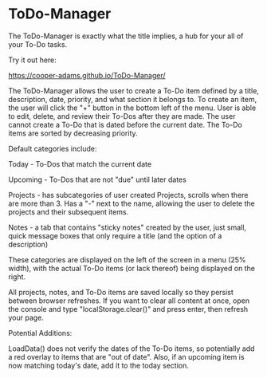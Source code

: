 # ToDo-Manager

The ToDo-Manager is exactly what the title implies, a hub for your all of your To-Do tasks. 

Try it out here:

https://cooper-adams.github.io/ToDo-Manager/

The ToDo-Manager allows the user to create a To-Do item defined by a title, description, date, priority, and what section it belongs to. To create an item, the user will click the "+" button in the bottom left of the menu. User is able to edit, delete, and review their To-Dos after they are made. The user cannot create a To-Do that is dated before the current date. The To-Do items are sorted by decreasing priority.
    
Default categories include:

Today - To-Dos that match the current date

Upcoming - To-Dos that are not "due" until later dates

Projects - has subcategories of user created Projects, scrolls when there are more than 3. Has a "-" next to the name, allowing the user to delete the projects and their subsequent items.

Notes - a tab that contains "sticky notes" created by the user, just small, quick message boxes that only require a title (and the option of a description)

These categories are displayed on the left of the screen in a menu (25% width), with the actual To-Do items (or lack thereof) being displayed on the right.

All projects, notes, and To-Do items are saved locally so they persist between browser refreshes. If you want to clear all content at once, open the console and type "localStorage.clear()" and press enter, then refresh your page.

Potential Additions:

LoadData() does not verify the dates of the To-Do items, so potentially add a red overlay to items that are "out of date". Also, if an upcoming item is now matching today's date, add it to the today section.
